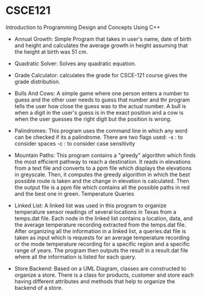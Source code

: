 # CSCE121
Introduction to Programming Design and Concepts Using C++

* Annual Growth:
Simple Program that takes in user's name, date of birth and height and calculates the average growth in height assuming that the height at birth was 51 cm.


* Quadratic Solver:
Solves any quadratic equation.

* Grade Calculator:
calculates the grade for CSCE-121 course gives the grade distribution.


* Bulls And Cows:
A simple game where one person enters a number to guess and the other user needs to guess that number and thr program tells the user how close the guess was to the actual number. A bull is when a digit in the user's guess is in the exact position and a cow is when the user guesses the right digit but the position is wrong.

* Palindromes:
This program uses the command line in which any word can be checked if its a palindrome. There are two flags used:
-s : to consider spaces
-c : to consider case sensitivity


* Mountain Paths:
This program contains a "greedy" algorithm which finds the most efficient pathway to reach a destination. It reads in elevations from a text file and converts to a ppm file which displays the elevations in greyscale. Then, it computes the greedy algorithm in which the best possible route is taken and the change in elevation is calculated. Then the output file is a ppm file which contains all the possible paths in red and the best one in green. 
Temperature Queries

* Linked List:
A linked list was used in this program to organize temperature sensor readings of several locations in Texas from a temps.dat file. Each node in the linked list contains a location, data, and the average temperature recording extracted from the temps.dat file. After organizing all the information in a linked list, a queries.dat file is taken as input which is requests for an average temperature recording or the mode temperature recording for a specific region and a specific range of years. The program then outputs the result in a result.dat file where all the information is listed for each query. 


* Store Backend:
Based on a UML Diagram, classes are constructed to organize a store. There is a class for products, customer and store each having different attributes and methods that help to organize the backend of a store. 



